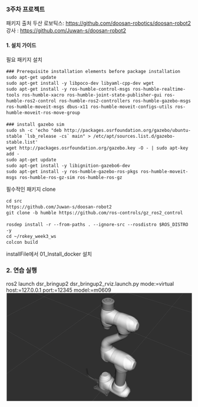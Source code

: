 ### 3주차 프로젝트 
패키지 출처 
두산 로보틱스: https://github.com/doosan-robotics/doosan-robot2  
강사 : https://github.com/Juwan-s/doosan-robot2
    
#### 1. 설치 가이드 
필요 패키지 설치 
```
### Prerequisite installation elements before package installation
sudo apt-get update
sudo apt-get install -y libpoco-dev libyaml-cpp-dev wget
sudo apt-get install -y ros-humble-control-msgs ros-humble-realtime-tools ros-humble-xacro ros-humble-joint-state-publisher-gui ros-humble-ros2-control ros-humble-ros2-controllers ros-humble-gazebo-msgs ros-humble-moveit-msgs dbus-x11 ros-humble-moveit-configs-utils ros-humble-moveit-ros-move-group

### install gazebo sim
sudo sh -c 'echo "deb http://packages.osrfoundation.org/gazebo/ubuntu-stable `lsb_release -cs` main" > /etc/apt/sources.list.d/gazebo-stable.list'
wget http://packages.osrfoundation.org/gazebo.key -O - | sudo apt-key add -
sudo apt-get update
sudo apt-get install -y libignition-gazebo6-dev
sudo apt-get install -y ros-humble-gazebo-ros-pkgs ros-humble-moveit-msgs ros-humble-ros-gz-sim ros-humble-ros-gz
```

필수적인 패키지 clone 
```
cd src  
https://github.com/Juwan-s/doosan-robot2
git clone -b humble https://github.com/ros-controls/gz_ros2_control

rosdep install -r --from-paths . --ignore-src --rosdistro $ROS_DISTRO -y
cd ~/rokey_week3_ws
colcon build
```
installFile에서 01_Install_docker 설치 


### 2. 연습 실행
ros2 launch dsr_bringup2 dsr_bringup2_rviz.launch.py mode:=virtual host:=127.0.0.1 port:=12345 model:=m0609  
![alt text](docs/pr1.png)

